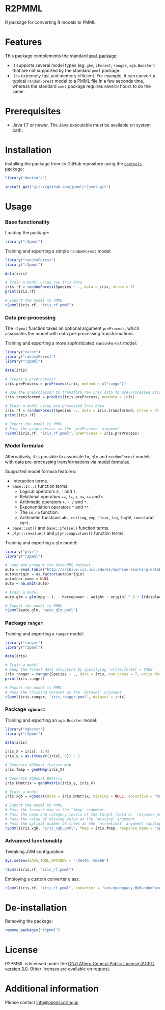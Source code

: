 R2PMML
======

R package for converting R models to PMML

# Features #

This package complements the standard [`pmml` package](http://cran.r-project.org/web/packages/pmml/):

* It supports several model types (eg. `gbm`, `iForest`, `ranger`, `xgb.Booster`) that are not supported by the standard `pmml` package.
* It is extremely fast and memory efficient. For example, it can convert a typical `randomForest` model to a PMML file in a few seconds time, whereas the standard `pmml` package requires several hours to do the same.

# Prerequisites #

* Java 1.7 or newer. The Java executable must be available on system path.

# Installation #

Installing the package from its GitHub repository using the [`devtools` package](http://cran.r-project.org/web/packages/devtools/):
```R
library("devtools")

install_git("git://github.com/jpmml/r2pmml.git")
```

# Usage #

### Base functionality

Loading the package:
```R
library("r2pmml")
```

Training and exporting a simple `randomForest` model:
```R
library("randomForest")
library("r2pmml")

data(iris)

# Train a model using raw Iris data
iris.rf = randomForest(Species ~ ., data = iris, ntree = 7)
print(iris.rf)

# Export the model to PMML
r2pmml(iris.rf, "iris_rf.pmml")
```

### Data pre-processing

The `r2pmml` function takes an optional argument `preProcess`, which associates the model with data pre-processing transformations.

Training and exporting a more sophisticated `randomForest` model:
```R
library("caret")
library("randomForest")
library("r2pmml")

data(iris)

# Create a preprocessor
iris.preProcess = preProcess(iris, method = c("range"))

# Use the preprocessor to transform raw Iris data to pre-processed Iris data
iris.transformed = predict(iris.preProcess, newdata = iris)

# Train a model using pre-processed Iris data
iris.rf = randomForest(Species ~., data = iris.transformed, ntree = 7)
print(iris.rf)

# Export the model to PMML.
# Pass the preprocessor as the `preProcess` argument
r2pmml(iris.rf, "iris_rf.pmml", preProcess = iris.preProcess)
```

### Model formulae

Alternatively, it is possible to associate `lm`, `glm` and `randomForest` models with data pre-processing transformations via [model formulae](https://stat.ethz.ch/R-manual/R-devel/library/stats/html/formula.html).

Supported model formula features:

* Interaction terms.
* `base::I(..)` function terms:
   * Logical operators `&`, `|` and `!`.
   * Relational operators `==`, `!=`, `<`, `<=`, `>=` and `>`.
   * Arithmetic operators `+`, `-`, `/` and `*`.
   * Exponentiation operators `^` and `**`.
   * The `is.na` function.
   * Arithmetic functions `abs`, `ceiling`, `exp`, `floor`, `log`, `log10`, `round` and `sqrt`.
* `base::cut()` and `base::ifelse()` function terms.
* `plyr::revalue()` and `plyr::mapvalues()` function terms.

Training and exporting a `glm` model:
```R
library("plyr")
library("r2pmml")

# Load and prepare the Auto-MPG dataset
auto = read.table("http://archive.ics.uci.edu/ml/machine-learning-databases/auto-mpg/auto-mpg.data", quote = "\"", header = FALSE, na.strings = "?", row.names = NULL, col.names = c("mpg", "cylinders", "displacement", "horsepower", "weight", "acceleration", "model_year", "origin", "car_name"))
auto$origin = as.factor(auto$origin)
auto$car_name = NULL
auto = na.omit(auto)

# Train a model
auto.glm = glm(mpg ~ (. - horsepower - weight - origin) ^ 2 + I(displacement / cylinders) + cut(horsepower, breaks = c(0, 50, 100, 150, 200, 250)) + I(log(weight)) + revalue(origin, replace = c("1" = "US", "2" = "Europe", "3" = "Japan")), data = auto)

# Export the model to PMML
r2pmml(auto.glm, "auto_glm.pmml")
```

### Package `ranger`

Training and exporting a `ranger` model:
```R
library("ranger")
library("r2pmml")

data(iris)

# Train a model.
# Keep the forest data structure by specifying `write.forest = TRUE`
iris.ranger = ranger(Species ~ ., data = iris, num.trees = 7, write.forest = TRUE)
print(iris.ranger)

# Export the model to PMML.
# Pass the training dataset as the `dataset` argument
r2pmml(iris.ranger, "iris_ranger.pmml", dataset = iris)
```

### Package `xgboost`

Training and exporting an `xgb.Booster` model:
```R
library("xgboost")
library("r2pmml")

data(iris)

iris_X = iris[, 1:4]
iris_y = as.integer(iris[, 5]) - 1

# Generate XGBoost feature map
iris.fmap = genFMap(iris_X)

# Generate XGBoost DMatrix
iris.DMatrix = genDMatrix(iris_y, iris_X)

# Train a model
iris.xgb = xgboost(data = iris.DMatrix, missing = NULL, objective = "multi:softmax", num_class = 3, nrounds = 13)

# Export the model to PMML.
# Pass the feature map as the `fmap` argument.
# Pass the name and category levels of the target field as `response_name` and `response_levels` arguments, respectively.
# Pass the value of missing value as the `missing` argument
# Pass the optimal number of trees as the `ntreelimit` argument (analogous to the `ntreelimit` argument of the `xgb::predict.xgb.Booster` function)
r2pmml(iris.xgb, "iris_xgb.pmml", fmap = iris.fmap, response_name = "Species", response_levels = c("setosa", "versicolor", "virginica"), missing = NULL, ntreelimit = 7, compact = TRUE)
```

### Advanced functionality

Tweaking JVM configuration:
```R
Sys.setenv(JAVA_TOOL_OPTIONS = "-Xms4G -Xmx8G")

r2pmml(iris.rf, "iris_rf.pmml")
```

Employing a custom converter class:
```R
r2pmml(iris.rf, "iris_rf.pmml", converter = "com.mycompany.MyRandomForestConverter", converter_classpath = "/path/to/myconverter-1.0-SNAPSHOT.jar")
```

# De-installation #

Removing the package:
```R
remove.packages("r2pmml")
```

# License #

R2PMML is licensed under the [GNU Affero General Public License (AGPL) version 3.0](http://www.gnu.org/licenses/agpl-3.0.html). Other licenses are available on request.

# Additional information #

Please contact [info@openscoring.io](mailto:info@openscoring.io)
